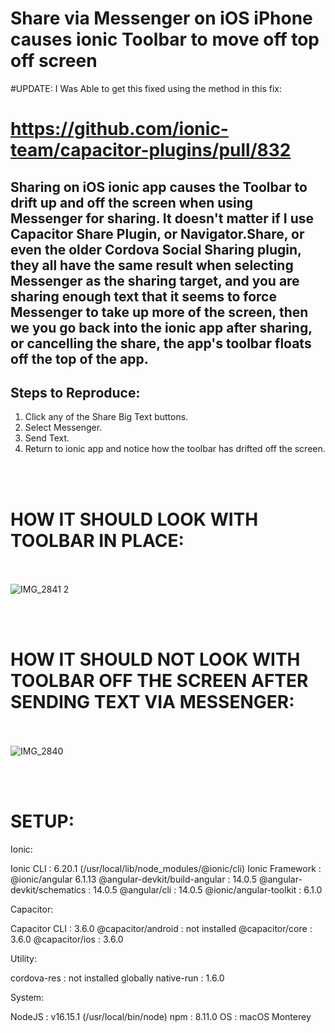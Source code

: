 # Share via Messenger on iOS iPhone causes ionic Toolbar to move off top off screen

#UPDATE: I Was Able to get this fixed using the method in this fix:

# __https://github.com/ionic-team/capacitor-plugins/pull/832__


## Sharing on iOS ionic app causes the Toolbar to drift up and off the screen when using Messenger for sharing.  It doesn't matter if I use Capacitor Share Plugin, or Navigator.Share, or even the older Cordova Social Sharing plugin, they all have the same result when selecting Messenger as the sharing target, and you are sharing enough text that it seems to force Messenger to take up more of the screen, then we you go back into the ionic app after sharing, or cancelling the share, the app's toolbar floats off the top of the app.

## Steps to Reproduce:
1. Click any of the Share Big Text buttons.
2. Select Messenger.
3. Send Text.
4. Return to ionic app and notice how the toolbar has drifted off the screen.


<BR><BR>
# HOW IT SHOULD LOOK WITH TOOLBAR IN PLACE:
<BR><BR>
![IMG_2841 2](https://user-images.githubusercontent.com/3101108/177802735-8081cc61-c5cc-492b-8fd2-a2662b258971.PNG)


<BR><BR>
# HOW IT SHOULD NOT LOOK WITH TOOLBAR OFF THE SCREEN AFTER SENDING TEXT VIA MESSENGER:
<BR><BR>
![IMG_2840](https://user-images.githubusercontent.com/3101108/177802812-db961e9f-c653-4a41-bf61-9d5f9c18956b.PNG)

<BR><BR>

# SETUP:
  
Ionic:

   Ionic CLI                     : 6.20.1 (/usr/local/lib/node_modules/@ionic/cli)
   Ionic Framework               : @ionic/angular 6.1.13
   @angular-devkit/build-angular : 14.0.5
   @angular-devkit/schematics    : 14.0.5
   @angular/cli                  : 14.0.5
   @ionic/angular-toolkit        : 6.1.0

Capacitor:

   Capacitor CLI      : 3.6.0
   @capacitor/android : not installed
   @capacitor/core    : 3.6.0
   @capacitor/ios     : 3.6.0

Utility:

   cordova-res : not installed globally
   native-run  : 1.6.0

System:

   NodeJS : v16.15.1 (/usr/local/bin/node)
   npm    : 8.11.0
   OS     : macOS Monterey
